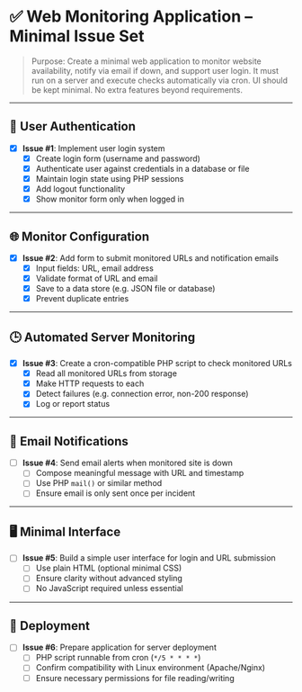 # ✅ Web Monitoring Application – Minimal Issue Set

> Purpose: Create a minimal web application to monitor website availability, notify via email if down, and support user login. It must run on a server and execute checks automatically via cron. UI should be kept minimal. No extra features beyond requirements.

---

## 🔐 User Authentication

- [x] **Issue #1**: Implement user login system  
  - [x] Create login form (username and password)  
  - [x] Authenticate user against credentials in a database or file  
  - [x] Maintain login state using PHP sessions  
  - [x] Add logout functionality  
  - [x] Show monitor form only when logged in  

---

## 🌐 Monitor Configuration

- [x] **Issue #2**: Add form to submit monitored URLs and notification emails  
  - [x] Input fields: URL, email address  
  - [x] Validate format of URL and email  
  - [x] Save to a data store (e.g. JSON file or database)  
  - [x] Prevent duplicate entries  

---

## 🕒 Automated Server Monitoring

- [x] **Issue #3**: Create a cron-compatible PHP script to check monitored URLs  
  - [x] Read all monitored URLs from storage  
  - [x] Make HTTP requests to each  
  - [x] Detect failures (e.g. connection error, non-200 response)  
  - [x] Log or report status  

---

## 📧 Email Notifications

- [ ] **Issue #4**: Send email alerts when monitored site is down  
  - [ ] Compose meaningful message with URL and timestamp  
  - [ ] Use PHP `mail()` or similar method  
  - [ ] Ensure email is only sent once per incident  

---

## 🖥️ Minimal Interface

- [ ] **Issue #5**: Build a simple user interface for login and URL submission  
  - [ ] Use plain HTML (optional minimal CSS)  
  - [ ] Ensure clarity without advanced styling  
  - [ ] No JavaScript required unless essential  

---

## 📁 Deployment

- [ ] **Issue #6**: Prepare application for server deployment  
  - [ ] PHP script runnable from cron (`*/5 * * * *`)  
  - [ ] Confirm compatibility with Linux environment (Apache/Nginx)  
  - [ ] Ensure necessary permissions for file reading/writing  